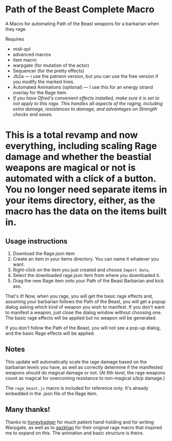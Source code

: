 # Path of the Beast Complete Macro

A Macro for automating Path of the Beast weapons for a barbarian when they rage.

Requires

- midi-qol
- advanced macros
- item macro
- warpgate (for mutation of the actor)
- Sequencer (for the pretty effects)
- Jb2a — i use the patreon version, but you can use the free version if you modify the marked lines.
- Automated Animations (optional) — I use this for an energy strand overlay for the Rage item.
- _If you have Dfred's convenient effects installed, make sure it is set to not apply to this rage. This handles all aspects of the raging, including extra damage, resistances to damage, and advantages on Strength checks and saves._

# This is a total revamp and now everything, including scaling Rage damage and whether the beastial weapons are magical or not is automated with a click of a button. You no longer need separate items in your items directory, either, as the macro has the data on the items built in.

## Usage instructions

1. Download the Rage.json item
2. Create an item in your items directory. You can name it whatever you want.
3. Right-click on the item you just created and choose `Import Data`.
4. Select the downloaded rage.json item from where you downloaded it.
5. Drag the new Rage item onto your Path of the Beast Barbarian and kick ass.

That's it! Now, when you rage, you will get the basic rage effects and, assuming your barbarian follows the Path of the Beast, you will get a popup dialog asking which kind of weapon you wish to manifest. If you don't want to manifest a weapon, just close the dialog window without choosing one. The basic rage effects will be applied but no weapon will be generated.

If you don't follow the Path of the Beast, you will not see a pop-up dialog, and the basic Rage effects will be applied.

## Notes

This update will automatically scale the rage damage based on the barbarian levels you have, as well as correctly determine if the manifested weapons should do magical damage or not. (At 6th level, the rage weapons count as magical for overcoming resistance to non-magical s/b/p damage.)

The `rage_beast.js` macro is included for reference only. It's already embedded in the .json file of the Rage item.

## Many thanks!

Thanks to [honeybadger](https://github.com/trioderegion/warpgate) for much patient hand-holding and for writing Warpgate, as well as to [gazkhan](https://github.com/Gazkhan) for their original rage macro that inspired me to expand on this. The animation and basic structure is theirs.
